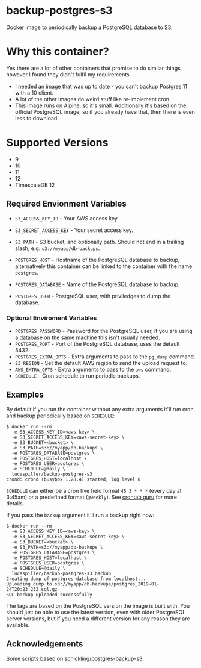 # backup-postgres-s3

Docker image to periodically backup a PostgreSQL database to S3.

# Why this container?

Yes there are a lot of other containers that promise to do similar things, however I found they didn't fulfil my requirements.

* I needed an image that was up to date - you can't backup Postgres 11 with a 10 client.
* A lot of the other images do weird stuff like re-implement cron.
* This image runs on Alpine, so it's small. Additionally it's based on the official PostgreSQL image, so if you already have that, then there is even less to download.

# Supported Versions
* 9 
* 10
* 11
* 12
* TimescaleDB 12

## Required Envionment Variables

- `S3_ACCESS_KEY_ID` - Your AWS access key.
- `S3_SECRET_ACCESS_KEY` - Your secret access key.
- `S3_PATH` - S3 bucket, and optionally path. Should not end in a trailing slash, e.g. `s3://myapp/db-backups`.

- `POSTGRES_HOST` - Hostname of the PostgreSQL database to backup, alternatively this container can be linked to the container with the name `postgres`.
- `POSTGRES_DATABASE` - Name of the PostgreSQL database to backup.
- `POSTGRES_USER` - PostgreSQL user, with priviledges to dump the database.

### Optional Enviroment Variables

- `POSTGRES_PASSWORD` - Password for the PostgreSQL user, if you are using a database on the same machine this isn't usually needed.
- `POSTGRES_PORT` - Port of the PostgreSQL database, uses the default 5432.
- `POSTGRES_EXTRA_OPTS` - Extra arguments to pass to the `pg_dump` command.
- `S3_REGION` - Set the default AWS region to send the upload request to.
- `AWS_EXTRA_OPTS` - Extra arguments to pass to the `aws` command.
- `SCHEDULE` - Cron schedule to run periodic backups.

## Examples

By default if you run the container without any extra arguments it'll run cron and backup periodically based on `SCHEDULE`:

    $ docker run --rm
      -e S3_ACCESS_KEY_ID=<aws-key> \
      -e S3_SECRET_ACCESS_KEY=<aws-secret-key> \
      -e S3_BUCKET=<bucket> \
      -e S3_PATH=s3://myapp/db-backups \
      -e POSTGRES_DATABASE=postgres \
      -e POSTGRES_HOST=localhost \
      -e POSTGRES_USER=postgres \
      -e SCHEDULE=@daily \
      lucaspiller/backup-postgres-s3
    crond: crond (busybox 1.28.4) started, log level 8

`SCHEDULE` can either be a cron five field format `45 3 * * *` (every day at 3:45am) or a predefined format (`@weekly`). See [crontab guru](http://crontab.guru/) for more details.

If you pass the `backup` argument it'll run a backup right now:

    $ docker run --rm
      -e S3_ACCESS_KEY_ID=<aws-key> \
      -e S3_SECRET_ACCESS_KEY=<aws-secret-key> \
      -e S3_BUCKET=<bucket> \
      -e S3_PATH=s3://myapp/db-backups \
      -e POSTGRES_DATABASE=postgres \
      -e POSTGRES_HOST=localhost \
      -e POSTGRES_USER=postgres \
      -e SCHEDULE=@daily \
      lucaspiller/backup-postgres-s3 backup
    Creating dump of postgres database from localhost...
    Uploading dump to s3://myapp/db-backups/postgres_2019-01-24T20:23:25Z.sql.gz
    SQL backup uploaded successfully

The tags are based on the PostgreSQL version the image is built with. You should just be able to use the latest version, even with older PostgreSQL server versions, but if you need a different version for any reason they are available.

## Acknowledgements

Some scripts based on [schickling/postgres-backup-s3](https://github.com/schickling/dockerfiles/tree/master/postgres-backup-s3).
